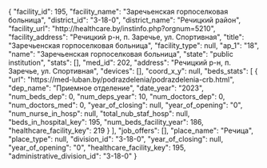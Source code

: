 {
    "facility_id": 195,
    "facility_name": "Заречьенская горпоселковая больница",
    "district_id": "3-18-0",
    "district_name": "Речицкий район",
    "facility_url": "http:\/\/healthcare.by\/instinfo.php?orgnum=5210",
    "facility_address": "Речицкий р-н, п. Заречье, ул. Спортивная",
    "title": "Заречьенская горпоселковая больница",
    "facility_type": null,
    "ap_1": "18",
    "name": "Заречьенская горпоселковая больница",
    "state": "public institution",
    "stats": [],
    "med_id": 202,
    "address": "Речицкий р-н, п. Заречье, ул. Спортивная",
    "devices": [],
    "coord_x_y": null,
    "beds_stats": [
        {
            "url": "https:\/\/med-luban.by\/podrazdelenia\/podrazdelenia-crb.html",
            "dep_name": "Приемное отделение",
            "date_year": "2023",
            "num_beds_dep": 0,
            "num_deps_year": 10,
            "num_doctors_dep": 0,
            "num_doctors_med": 0,
            "year_of_closing": null,
            "year_of_opening": "0",
            "num_nurse_in_hosp": null,
            "total_nub_staf_hosp": null,
            "beds_in_hospital_key": 195,
            "num_beds_facility_year": 186,
            "healthcare_facility_key": 219
        }
    ],
    "job_offers": [],
    "place_name": "Речица",
    "place_type": null,
    "division_id": "3-18-0",
    "year_of_closing": null,
    "year_of_opening": "0",
    "healthcare_facility_key": 195,
    "administrative_division_id": "3-18-0"
}